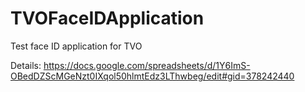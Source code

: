 # TVOFaceIDApplication

Test face ID application for TVO

Details: https://docs.google.com/spreadsheets/d/1Y6ImS-OBedDZScMGeNzt0IXqol50hlmtEdz3LThwbeg/edit#gid=378242440
